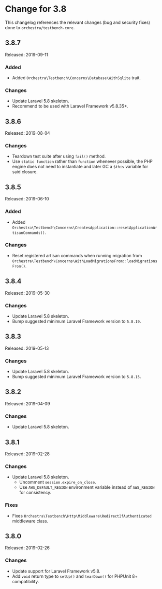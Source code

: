 # Change for 3.8

This changelog references the relevant changes (bug and security fixes) done to `orchestra/testbench-core`.

## 3.8.7

Released: 2019-09-11

### Added

* Added `Orchestra\Testbench\Concerns\Database\WithSqlite` trait.

### Changes

* Update Laravel 5.8 skeleton.
* Recommend to be used with Laravel Framework v5.8.35+.

## 3.8.6

Released: 2019-08-04

### Changes

* Teardown test suite after using `fail()` method.
* Use `static function` rather than `function` whenever possible, the PHP engine does not need to instantiate and later GC a `$this` variable for said closure.

## 3.8.5

Released: 2019-06-10

### Added

* Added `Orchestra\Testbench\Concerns\CreatesApplication::resetApplicationArtisanCommands()`.

### Changes

* Reset registered artisan commands when running migration from `Orchestra\Testbench\Concerns\WithLoadMigrationsFrom::loadMigrationsFrom()`.

## 3.8.4

Released: 2019-05-30

### Changes

* Update Laravel 5.8 skeleton.
* Bump suggested minimum Laravel Framework version to `5.8.19`.

## 3.8.3

Released: 2019-05-13

### Changes

* Update Laravel 5.8 skeleton.
* Bump suggested minimum Laravel Framework version to `5.8.15`.

## 3.8.2

Released: 2019-04-09

### Changes

* Update Laravel 5.8 skeleton.

## 3.8.1

Released: 2019-02-28

### Changes

* Update Laravel 5.8 skeleton.
    - Uncomment `session.expire_on_close`.
    - Use `AWS_DEFAULT_REGION` environment variable instead of `AWS_REGION` for consistency.

### Fixes

* Fixes `Orchestra\Testbench\Http\Middleware\RedirectIfAuthenticated` middleware class.

## 3.8.0

Released: 2019-02-26

### Changes

* Update support for Laravel Framework v5.8.
* Add `void` return type to `setUp()` and `tearDown()` for PHPUnit 8+ compatibility. 

